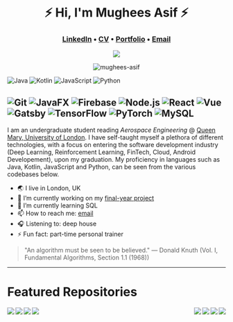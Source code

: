 <h1 align="center">⚡️ Hi, I'm Mughees Asif ⚡️</h1>
<h3 align="center"><a href="https://www.linkedin.com/in/mugheesasif/">LinkedIn</a> &bull; <a href="https://drive.google.com/file/d/1P46H2csFZ500mgV8oTFFYCyAdgwKQ0JZ/edit">CV</a> &bull; <a href="https://bymughees.com">Portfolio</a> &bull; <a href="mailto:mughees460@gmail.com">Email</a></h4>

<p align="center">
  <img src="https://komarev.com/ghpvc/?username=mughees-asif&color=green&style=liquid" />
</p>

<p align="center">
  <img align="center" src="https://github-readme-streak-stats.herokuapp.com/?user=mughees-asif&" alt="mughees-asif" />
</p>

![Java](https://img.shields.io/badge/-Java-000000?style=flat&logo=Java)
![Kotlin](https://img.shields.io/badge/-Kotlin-FFFFFF?style=flat&logo=kotlin)
![JavaScript](https://img.shields.io/badge/-JavaScript-FFFFFF?style=flat&logo=javascript)
![Python](https://img.shields.io/badge/-Python-FFFFFF?style=flat&logo=python)

![Git](https://img.shields.io/badge/-Git-FFFFFF?style=flat&logo=git)
![JavaFX](https://img.shields.io/badge/-JavaFX-000000?style=flat&logo=Java)
![Firebase](https://img.shields.io/badge/-Firebase-FFFFFF?style=flat&logo=Google)
![Node.js](https://img.shields.io/badge/-Node.js-FFFFFF?style=flat&logo=node.js)
![React](https://img.shields.io/badge/-React-FFFFFF?style=flat&logo=React)
![Vue](https://img.shields.io/badge/-Vue.js-FFFFFF?style=flat&logo=vue.js)
![Gatsby](https://img.shields.io/badge/-Gatsby-000000?style=flat&logo=Gatsby)
![TensorFlow](https://img.shields.io/badge/-TensorFlow-FFFFFF?style=flat&logo=TensorFlow)
![PyTorch](https://img.shields.io/badge/-PyTorch-FFFFFF?style=flat&logo=PyTorch)
![MySQL](https://img.shields.io/badge/-SQL-FFFFFF?style=flat&logo=MySQL)
---

I am an undergraduate student reading *Aerospace Engineering* @ [Queen Mary, University of London](https://www.qmul.ac.uk/undergraduate/coursefinder/courses/2020/aerospace-engineering/). I have self-taught myself a plethora of different technologies, with a focus on entering the software development industry (Deep Learning, Reinforcement Learning, FinTech, Cloud, Android Developement), upon my graduation. My proficiency in languages such as Java, Kotlin, JavaScript and Python, can be seen from the various codebases below.

- 🌏 I live in London, UK
- 🔭 I’m currently working on my [final-year project](https://nbviewer.jupyter.org/github/mughees-asif/dip/blob/master/deep-learning-dip.ipynb)
- 🌱 I’m currently learning SQL
- 📫 How to reach me: [email](mailto:mughees460@gmail.com)
- 🎧 Listening to: deep house
- ⚡ Fun fact: part-time personal trainer 

> "An algorithm must be seen to be believed." ― Donald Knuth (Vol. I, Fundamental Algorithms, Section 1.1 (1968))
---

# Featured Repositories

<a href="https://github.com/mughees-asif/JavaFX-QMFS-TelemetrySystemGUI">
  <img align="right" src="https://github-readme-stats.vercel.app/api/pin/?username=mughees-asif&repo=JavaFX-QMFS-TelemetrySystemGUI&theme=dark" />
</a>

<a href="https://github.com/mughees-asif/android-kotlin">
  <img align="left" src="https://github-readme-stats.vercel.app/api/pin/?username=mughees-asif&repo=android-kotlin&theme=gruvbox" />
</a>

<a href="https://github.com/mughees-asif/leetcode-solutions">
  <img align="right" src="https://github-readme-stats.vercel.app/api/pin/?username=mughees-asif&repo=leetcode-solutions&theme=tokyonight" />
</a>

<a href="https://github.com/mughees-asif/hackerrank-solved-challenges">
  <img align="left" src="https://github-readme-stats.vercel.app/api/pin/?username=mughees-asif&repo=hackerrank-solved-challenges&theme=dracula" />
</a>

<a href="https://github.com/mughees-asif/matlab-qmul">
  <img align="right" src="https://github-readme-stats.vercel.app/api/pin/?username=mughees-asif&repo=matlab-qmul&theme=cobalt" />
</a>

<a href="https://github.com/mughees-asif/astric">
  <img align="left" src="https://github-readme-stats.vercel.app/api/pin/?username=mughees-asif&repo=astric&theme=merko" />
</a>
<a href="https://github.com/mughees-asif/dip">
  <img align="right" src="https://github-readme-stats.vercel.app/api/pin/?username=mughees-asif&repo=dip&theme=onedark" />
</a>

<a href="https://github.com/mughees-asif/machinelearning-projects">
  <img align="left" src="https://github-readme-stats.vercel.app/api/pin/?username=mughees-asif&repo=machinelearning-projects&theme=cobalt" />
</a>
